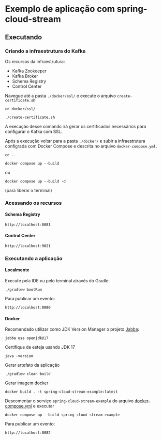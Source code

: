 # Exemplo de aplicação com spring-cloud-stream

## Executando

### Criando a infraestrutura do Kafka
Os recursos da infraestrutura:

- Kafka Zookeeper
- Kafka Broker
- Schema Registry
- Control Center

Navegue até a pasta `./docker/ssl/` e execute o arquivo `create-certificate.sh`

```shell
cd docker/ssl/
```

```shell
./create-certificate.sh
```

A execução desse comando irá gerar os certificados necessários para configurar o Kafka com SSL.

Após a execução voltar para a pasta `./docker/` e subir a infraestrutura configrada com Docker Compose e descrita no
arquivo `docker-compose.yml`.

```shell
cd ..
```

```shell
docker compose up --build
```

ou

```shell
docker compose up --build -d
```

(para liberar o terminal)

### Acessando os recursos

#### Schema Registry

```html
http://localhost:8081
```

#### Control Center

```html
http://localhost:9021
```

### Executando a aplicação

#### Localmente
Execute pela IDE ou pelo terminal através do Gradle.

```shell
./gradlew bootRun
```

Para publicar um evento:

```html
http://localhost:8080
```

#### Docker

Recomendado utilizar como JDK Version Manager o projeto [Jabba](https://github.com/Jabba-Team/jabba):

```shell
jabba use openjdk@17
```

Certifique de esteja usando JDK 17

```shell
java -version
```

Gerar artefato da aplicação

```shell
./gradlew clean build
```

Gerar imagem docker

```shell
docker build . -t spring-cloud-stream-example:latest
```

Descomentar o serviço `spring-cloud-stream-example` do arquivo [docker-compose.yml](docker/docker-compose.yml) e
executar

```shell
docker compose up --build spring-cloud-stream-example
```

Para publicar um evento:

```html
http://localhost:8082
```